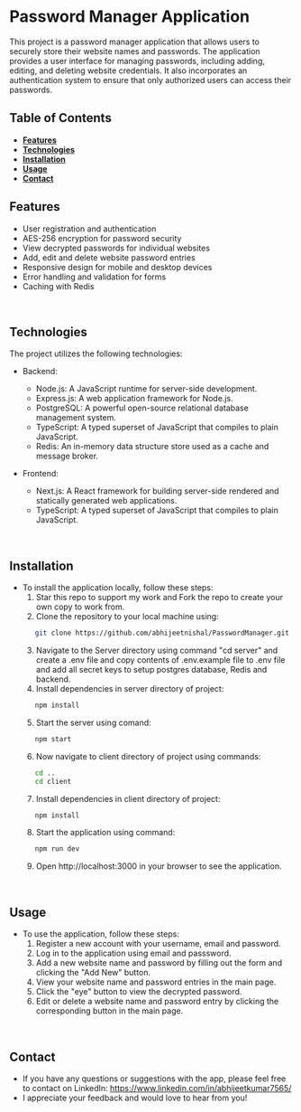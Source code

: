 # Password Manager Application

This project is a password manager application that allows users to securely store their website names and passwords. The application provides a user interface for managing passwords, including adding, editing, and deleting website credentials. It also incorporates an authentication system to ensure that only authorized users can access their passwords.
<br>

## Table of Contents

- [**Features**](#features)
- [**Technologies**](#technologies)
- [**Installation**](#installation)
- [**Usage**](#usage)
- [**Contact**](#contact)
  <br>

## Features

- User registration and authentication
- AES-256 encryption for password security
- View decrypted passwords for individual websites
- Add, edit and delete website password entries
- Responsive design for mobile and desktop devices
- Error handling and validation for forms
- Caching with Redis

<br>

## Technologies

The project utilizes the following technologies:

- Backend:

  - Node.js: A JavaScript runtime for server-side development.
  - Express.js: A web application framework for Node.js.
  - PostgreSQL: A powerful open-source relational database management system.
  - TypeScript: A typed superset of JavaScript that compiles to plain JavaScript.
  - Redis: An in-memory data structure store used as a cache and message broker.
    <br>

- Frontend:
  - Next.js: A React framework for building server-side rendered and statically generated web applications.
  - TypeScript: A typed superset of JavaScript that compiles to plain JavaScript.

<br>

## Installation

- To install the application locally, follow these steps:
  1. Star this repo to support my work and Fork the repo to create your own copy to work from.
  2. Clone the repository to your local machine using:
  ```bash
     git clone https://github.com/abhijeetnishal/PasswordManager.git
  ```
  3. Navigate to the Server directory using command "cd server" and create a .env file and copy contents of .env.example file to .env file and add all secret keys to setup postgres database, Redis and backend.
  4. Install dependencies in server directory of project:
  ```bash
     npm install
  ```
  5. Start the server using comand:
  ```bash
     npm start
  ```
  6. Now navigate to client directory of project using commands:
  ```bash
     cd ..
     cd client
  ```
  7. Install dependencies in client directory of project:
  ```bash
     npm install
  ```
  8. Start the application using command:
  ```bash
     npm run dev
  ```
  9. Open http://localhost:3000 in your browser to see the application.

<br>

## Usage

- To use the application, follow these steps:
  1. Register a new account with your username, email and password.
  2. Log in to the application using email and passsword.
  3. Add a new website name and password by filling out the form and clicking the "Add New" button.
  4. View your website name and password entries in the main page.
  5. Click the "eye" button to view the decrypted password.
  6. Edit or delete a website name and password entry by clicking the corresponding button in the main page.

<br>

<!-- ## Contribution
Contributions are welcome! If you would like to contribute to the project, please follow these steps:
1. Star and Fork this repository by clicking the "Star" and "Fork" button at the top right of the repository page.
2. Clone your forked repository to your local machine:
```bash
    git clone https://github.com/abhijeetnishal/PasswordManager.git
```
3. Create a new branch for your contribution:
```bash
    git checkout -b my-contribution
```
4. Make your changes to the code.
5. Test your changes by running the app locally by following above installation step 3 - 9.
6. Once you are satisfied with your changes, commit them with a descriptive commit message:
```bash
    git add .
    git commit -m "Add feature X"
```
7. Push your changes to your forked repository:
```bash
    git push origin my-contribution
```
8. Create a pull request by clicking the "New pull request" button on the original repository page.
9. Wait for the project maintainer to review your pull request and provide feedback.
10. If your pull request is accepted, it will be merged into the main branch of the project. Congratulations, you've contributed to the project!

<br> -->

<!-- ## Code Style
- Please make sure to follow the existing code style and formatting conventions when making contributions to the project.

<br> -->

## Contact

- If you have any questions or suggestions with the app, please feel free to contact on LinkedIn: https://www.linkedin.com/in/abhijeetkumar7565/
- I appreciate your feedback and would love to hear from you!
